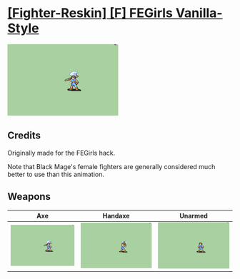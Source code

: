 # [\[Fighter-Reskin\] \[F\] FEGirls Vanilla-Style](./)
 

<img src="./3.%20Axe/Axe_000.png" alt="[Fighter-Reskin] [F] FEGirls Vanilla-Style standing" />

## Credits

Originally made for the FEGirls hack.

Note that Black Mage's female fighters are generally considered much better to use than this animation.

## Weapons
 

|Axe |Handaxe |Unarmed |
|  :---: | :---: | :---: |
| <img alt="Axe animation" src="./3.%20Axe/Axe.gif" /> | <img alt="Handaxe animation" src="./4.%20Handaxe/Handaxe.gif" /> | <img alt="Unarmed animation" src="./8.%20Unarmed/Unarmed.gif" /> |
